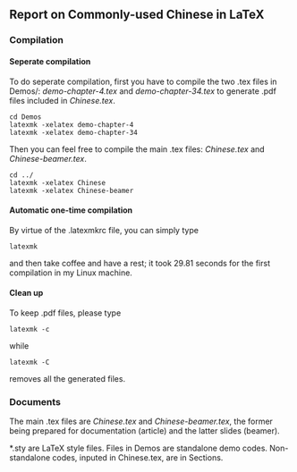 ## Report on Commonly-used Chinese in LaTeX
### Compilation
#### Seperate compilation
To do seperate compilation, first you have to compile the two .tex files in Demos/: *demo-chapter-4.tex* and *demo-chapter-34.tex* to generate .pdf files included in *Chinese.tex*.

    cd Demos
    latexmk -xelatex demo-chapter-4
    latexmk -xelatex demo-chapter-34
Then you can feel free to compile the main .tex files: *Chinese.tex* and *Chinese-beamer.tex*.

    cd ../
    latexmk -xelatex Chinese
    latexmk -xelatex Chinese-beamer

#### Automatic one-time compilation
By virtue of the .latexmkrc file, you can simply type

    latexmk
and then take coffee and have a rest; it took 29.81 seconds for the first compilation in my Linux machine.

#### Clean up
To keep .pdf files, please type

    latexmk -c
while

    latexmk -C
removes all the generated files.

### Documents
The main .tex files are *Chinese.tex* and *Chinese-beamer.tex*, the former being prepared for documentation (article) and the latter slides (beamer).

*.sty are LaTeX style files. Files in Demos are standalone demo codes. Non-standalone codes, inputed in Chinese.tex, are in Sections.
